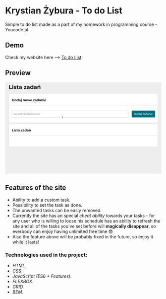 # Krystian Żybura - To do List
Simple to do list made as a part of my homework in programming course - Youcode.pl

## Demo
Check my website here --> [To do List](https://krystianzybura.github.io/to-do-list/).

## Preview
![preview](https://raw.githubusercontent.com/KrystianZybura/to-do-list/main/images/preview.gif)

## Features of the site
- Ability to add a custom task.
- Possibility to set the task as done. 
- The unwanted tasks can be easly removed.
- Currently the site has an special *cheat ability* towards your tasks - for any user who is willing to loose his schedule has an ability to refresh the site and all of the tasks you've set before will **magically disappear**, so everbody can enjoy having unlimited free time 😎
- Also the feature above will be probably fixed in the future, so enjoy it while it lasts!

### Technologies used in the project:
- *HTML*.
- *CSS*.
- *JavaScript (ES6 + Features)*.
- *FLEXBOX*.
- *GRID.*
- *BEM.*